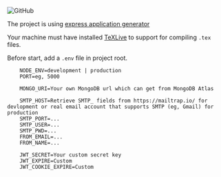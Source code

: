 ![GitHub](https://img.shields.io/github/license/zhyd1997/Eorg-Server)

The project is using [express application generator](http://expressjs.com/en/starter/generator.html)

Your machine must have installed [TeXLive](https://www.tug.org/texlive/) to support
for compiling `.tex` files.

Before start, add a `.env` file in project root.

```env
	NODE_ENV=development | production
	PORT=eg, 5000

	MONGO_URI=Your own MongoDB url which can get from MongoDB Atlas

	SMTP_HOST=Retrieve SMTP_ fields from https://mailtrap.io/ for devlopment or real email account that supports SMTP (eg, Gmail) for production
	SMTP_PORT=...
	SMTP_USER=...
	SMTP_PWD=...
	FROM_EMAIL=...
	FROM_NAME=...

	JWT_SECRET=Your custom secret key
	JWT_EXPIRE=Custom
	JWT_COOKIE_EXPIRE=Custom
```
